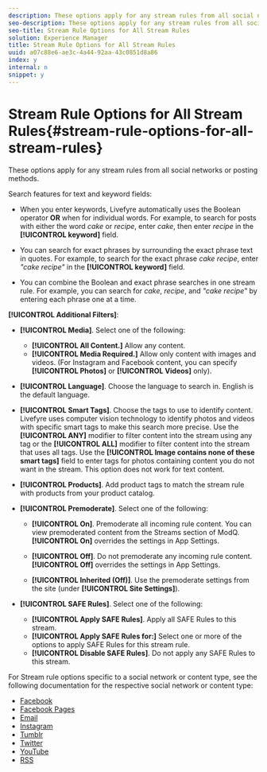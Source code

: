 ```yaml
---
description: These options apply for any stream rules from all social networks or posting methods.
seo-description: These options apply for any stream rules from all social networks or posting methods.
seo-title: Stream Rule Options for All Stream Rules
solution: Experience Manager
title: Stream Rule Options for All Stream Rules
uuid: a07c88e6-ae3c-4a44-92aa-43c0851d8a86
index: y
internal: n
snippet: y
---
```


# Stream Rule Options for All Stream Rules{#stream-rule-options-for-all-stream-rules}

These options apply for any stream rules from all social networks or posting methods.

Search features for text and keyword fields:

* When you enter keywords, Livefyre automatically uses the Boolean operator **OR** when for individual words. For example, to search for posts with either the word *cake* or *recipe*, enter *cake*, then enter *recipe* in the **[!UICONTROL keyword]** field. 

* You can search for exact phrases by surrounding the exact phrase text in quotes. For example, to search for the exact phrase *cake recipe*, enter *"cake recipe"* in the **[!UICONTROL keyword]** field. 

* You can combine the Boolean and exact phrase searches in one stream rule. For example, you can search for *cake*, *recipe*, and *"cake recipe"* by entering each phrase one at a time.

**[!UICONTROL Additional Filters]**:

* **[!UICONTROL Media]**. Select one of the following:

    * **[!UICONTROL All Content.]** Allow any content. 
    * **[!UICONTROL Media Required.]** Allow only content with images and videos. (For Instagram and Facebook content, you can specify **[!UICONTROL Photos]** or **[!UICONTROL Videos]** only).

* **[!UICONTROL Language]**. Choose the language to search in. English is the default language. 
* **[!UICONTROL Smart Tags]**. Choose the tags to use to identify content. Livefyre uses computer vision technology to identify photos and videos with specific smart tags to make this search more precise. Use the **[!UICONTROL ANY]** modifier to filter content into the stream using any tag or the **[!UICONTROL ALL]** modifier to filter content into the stream that uses all tags. Use the **[!UICONTROL Image contains none of these smart tags]** field to enter tags for photos containing content you do not want in the stream. This option does not work for text content. 

* **[!UICONTROL Products]**. Add product tags to match the stream rule with products from your product catalog. 
* **[!UICONTROL Premoderate]**. Select one of the following:

    * **[!UICONTROL On]**. Premoderate all incoming rule content. You can view premoderated content from the Streams section of ModQ. **[!UICONTROL On]** overrides the settings in App Settings. 
    
    * **[!UICONTROL Off]**. Do not premoderate any incoming rule content. **[!UICONTROL Off]** overrides the settings in App Settings. 
    
    * **[!UICONTROL Inherited (Off)]**. Use the premoderate settings from the site (under **[!UICONTROL Site Settings]**).

* **[!UICONTROL SAFE Rules]**. Select one of the following:

    * **[!UICONTROL Apply SAFE Rules]**. Apply all SAFE Rules to this stream. 
    * **[!UICONTROL Apply SAFE Rules for:]** Select one or more of the options to apply SAFE Rules for this stream rule. 
    * **[!UICONTROL Disable SAFE Rules]**. Do not apply any SAFE Rules to this stream.

For Stream rule options specific to a social network or content type, see the following documentation for the respective social network or content type:

* [Facebook](c-facebook-rules.md#c_facebook_rules) 
* [Facebook Pages](c-facebook-page-rules.md#c_facebook_page_rules) 
* [Email](c-email-rules.md#c_email_rules) 
* [Instagram](c-instagram-rules.md#c_instagram_rules) 
* [Tumblr](c-tumblr-rules.md#c_tumblr_rules) 
* [Twitter](c-twitter-rules.md#c_twitter_rules) 
* [YouTube](c-youtube-rules/c-youtube-rules.md#c_youtube_rules) 
* [RSS](c-rss-rules-streams.md#c_rss_rules_streams)

